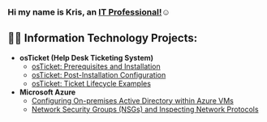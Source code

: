 ### Hi my name is Kris, an <a href="https://linkedin.com/in/kristopher-holgado-190229139/">IT Professional!</a>☺</h1>
<h2>👨‍💻 Information Technology Projects:</h2>

- <b>osTicket (Help Desk Ticketing System)</b>
  - [osTicket: Prerequisites and Installation](https://github.com/kristopherholgado/osticket-prereqs)
  - [osTicket: Post-Installation Configuration](https://github.com/kristopherholgado/post-install-config)
  - [osTicket: Ticket Lifecycle Examples](https://github.com/kristopherholgado/ticket-lifecycle)
- <b>Microsoft Azure</b>
  - [Configuring On-premises Active Directory within Azure VMs](https://github.com/kristopherholgado/configure-ad)
  - [Network Security Groups (NSGs) and Inspecting Network Protocols](https://github.com/kristopherholgado/azure-network-protocols)
